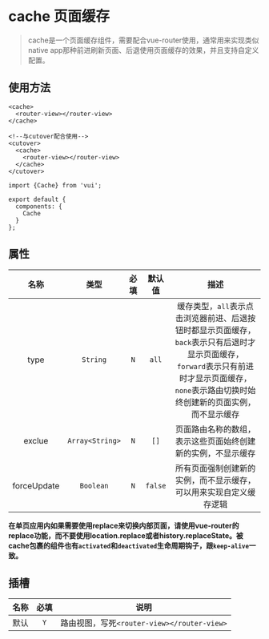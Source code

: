 # cache 页面缓存

> cache是一个页面缓存组件，需要配合vue-router使用，通常用来实现类似native app那种前进刷新页面、后退使用页面缓存的效果，并且支持自定义配置。

## 使用方法

```
<cache>
  <router-view></router-view>  
</cache>

<!--与cutover配合使用-->
<cutover>
  <cache>
    <router-view></router-view>
  </cache>
</cutover>
```

```
import {Cache} from 'vui';

export default {
  components: {
    Cache
  }
};
```

## 属性

名称|类型|必填|默认值|描述
:-:|:-:|:-:|:-:|:-:
type|`String`|`N`|`all`|缓存类型，`all`表示点击浏览器前进、后退按钮时都显示页面缓存，`back`表示只有后退时才显示页面缓存，`forward`表示只有前进时才显示页面缓存，`none`表示路由切换时始终创建新的页面实例，而不显示缓存
exclue|`Array<String>`|`N`|`[]`|页面路由名称的数组，表示这些页面始终创建新的实例，不显示缓存
forceUpdate|`Boolean`|`N`|`false`|所有页面强制创建新的实例，而不显示缓存，可以用来实现自定义缓存逻辑

**在单页应用内如果需要使用replace来切换内部页面，请使用vue-router的replace功能，而不要使用location.replace或者history.replaceState。被cache包裹的组件也有`activated`和`deactivated`生命周期钩子，跟`keep-alive`一致。**

## 插槽

名称|必填|说明
:-:|:-:|:-:
默认|`Y`|路由视图，写死`<router-view></router-view>`
